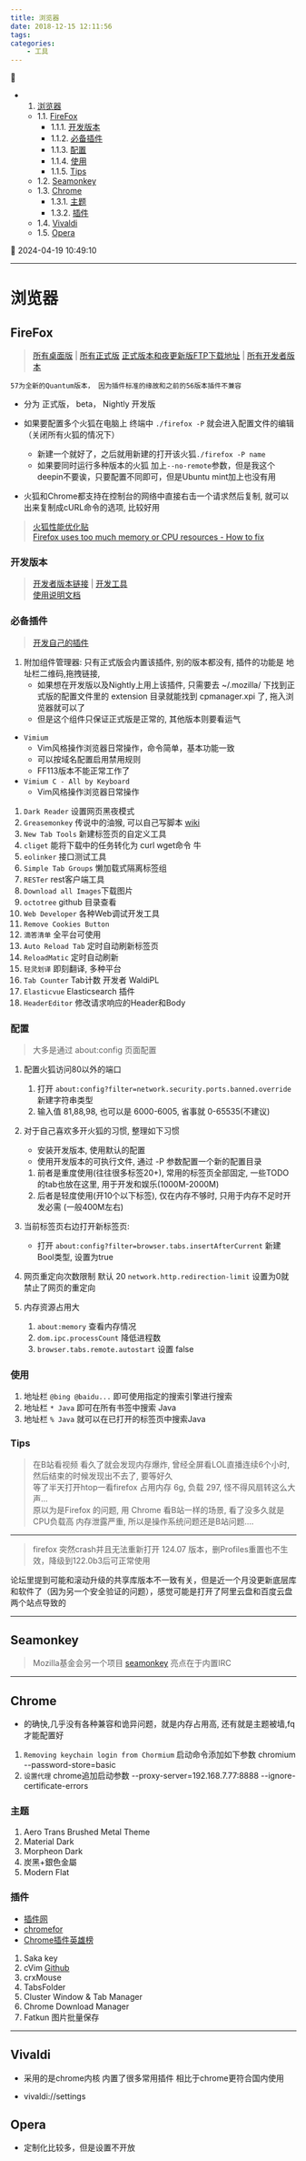 ```yaml
---
title: 浏览器
date: 2018-12-15 12:11:56
tags: 
categories: 
    - 工具
---
```


💠

- 1. [浏览器](#浏览器)
    - 1.1. [FireFox](#firefox)
        - 1.1.1. [开发版本](#开发版本)
        - 1.1.2. [必备插件](#必备插件)
        - 1.1.3. [配置](#配置)
        - 1.1.4. [使用](#使用)
        - 1.1.5. [Tips](#tips)
    - 1.2. [Seamonkey](#seamonkey)
    - 1.3. [Chrome](#chrome)
        - 1.3.1. [主题](#主题)
        - 1.3.2. [插件](#插件)
    - 1.4. [Vivaldi](#vivaldi)
    - 1.5. [Opera](#opera)

💠 2024-04-19 10:49:10
****************************************
# 浏览器
## FireFox
> [所有桌面版](https://www.mozilla.org/zh-CN/firefox/channel/desktop/) | [所有正式版](https://www.mozilla.org/en-US/firefox/releases/)
> [正式版本和夜更新版FTP下载地址](http://ftp.mozilla.org/pub/firefox/) | [所有开发者版本](http://ftp.mozilla.org/pub/devedition/releases/)

`57为全新的Quantum版本， 因为插件标准的缘故和之前的56版本插件不兼容`

- 分为 正式版， beta， Nightly 开发版 
- 如果要配置多个火狐在电脑上 终端中 `./firefox -P` 就会进入配置文件的编辑（关闭所有火狐的情况下）
    - 新建一个就好了，之后就用新建的打开该火狐`./firefox -P name`
    - 如果要同时运行多种版本的火狐 加上`--no-remote`参数，但是我这个deepin不要诶，只要配置不同即可，但是Ubuntu mint加上也没有用

- 火狐和Chrome都支持在控制台的网络中直接右击一个请求然后复制, 就可以出来复制成cURL命令的选项, 比较好用

> [火狐性能优化贴](https://www.xzcblog.com/post-47.html)  
> [Firefox uses too much memory or CPU resources - How to fix](https://support.mozilla.org/en-US/kb/firefox-uses-too-much-memory-or-cpu-resources)

### 开发版本
> [开发者版本链接](https://www.mozilla.org/zh-CN/firefox/developer/) | [开发工具](https://firefox-dev.tools/)  
> [使用说明文档](https://developer.mozilla.org/zh-CN/docs/Tools?utm_source=devtools&utm_medium=tabbar-menu)

### 必备插件
> [开发自己的插件](https://github.com/Kuangcp/LearnWebExtension)

1. 附加组件管理器: 只有正式版会内置该插件, 别的版本都没有, 插件的功能是 地址栏二维码,拖拽链接,
    - 如果想在开发版以及Nightly上用上该插件, 只需要去 ~/.mozilla/ 下找到正式版的配置文件里的 extension 目录就能找到 cpmanager.xpi 了, 拖入浏览器就可以了
    - 但是这个组件只保证正式版是正常的, 其他版本则要看运气

- `Vimium`
    - Vim风格操作浏览器日常操作，命令简单，基本功能一致
    - 可以按域名配置启用禁用规则
    - FF113版本不能正常工作了
- `Vimium C - All by Keyboard`
    - Vim风格操作浏览器日常操作
1. `Dark Reader` 设置网页黑夜模式
1. `Greasemonkey` 传说中的油猴, 可以自己写脚本 [wiki](https://wiki.greasespot.net/User_Script_Hosting)
1. `New Tab Tools` 新建标签页的自定义工具 
1. `cliget` 能将下载中的任务转化为 curl wget命令 牛
1. `eolinker` 接口测试工具
1. `Simple Tab Groups` 懒加载式隔离标签组
1. `RESTer` rest客户端工具
1. `Download all Images`下载图片
1. `octotree` github 目录查看
1. `Web Developer` 各种Web调试开发工具
1. `Remove Cookies Button`
1. `滴答清单` 全平台可使用
1. `Auto Reload Tab` 定时自动刷新标签页
1. `ReloadMatic` 定时自动刷新
1. `轻灵划译` 即刻翻译, 多种平台
1. `Tab Counter` Tab计数 开发者 WaldiPL
1. `Elasticvue` Elasticsearch 插件
1. `HeaderEditor` 修改请求响应的Header和Body

### 配置
> 大多是通过 about:config 页面配置

1. 配置火狐访问80以外的端口
    1. 打开 `about:config?filter=network.security.ports.banned.override` 新建字符串类型
    1. 输入值 81,88,98, 也可以是 6000-6005, 省事就 0-65535(不建议)

1. 对于自己喜欢多开火狐的习惯, 整理如下习惯
    - 安装开发版本, 使用默认的配置
    - 使用开发版本的可执行文件, 通过 -P 参数配置一个新的配置目录
    1. 前者是重度使用(往往很多标签20+), 常用的标签页全部固定, 一些TODO的tab也放在这里, 用于开发和娱乐(1000M-2000M)
    1. 后者是轻度使用(开10个以下标签), 仅在内存不够时, 只用于内存不足时开发必需 (一般400M左右)

1. 当前标签页右边打开新标签页: 
    - 打开 `about:config?filter=browser.tabs.insertAfterCurrent` 新建Bool类型, 设置为true

1. 网页重定向次数限制 默认 20 `network.http.redirection-limit` 设置为0就禁止了网页的重定向

1. 内存资源占用大
    1. `about:memory` 查看内存情况
    1. `dom.ipc.processCount` 降低进程数
    1. `browser.tabs.remote.autostart` 设置 false

### 使用
1. 地址栏 `@bing @baidu...` 即可使用指定的搜索引擎进行搜索
1. 地址栏 `* Java` 即可在所有书签中搜索 Java
1. 地址栏 `% Java` 就可以在已打开的标签页中搜索Java

### Tips
> 在B站看视频 看久了就会发现内存爆炸, 曾经全屏看LOL直播连续6个小时, 然后结束的时候发现出不去了, 要等好久  
> 等了半天打开htop一看firefox 占用内存 6g, 负载 297, 怪不得风扇转这么大声...  
> 原以为是Firefox 的问题, 用 Chrome 看B站一样的场景, 看了没多久就是CPU负载高 内存泄露严重, 所以是操作系统问题还是B站问题....

************************
> firefox 突然crash并且无法重新打开 124.07 版本，删Profiles重置也不生效，降级到122.0b3后可正常使用

论坛里提到可能和滚动升级的共享库版本不一致有关，但是近一个月没更新底层库和软件了（因为另一个安全验证的问题），感觉可能是打开了阿里云盘和百度云盘两个站点导致的

*********************

## Seamonkey
> Mozilla基金会另一个项目 [seamonkey](https://www.seamonkey-project.org/) 亮点在于内置IRC

****************************************

## Chrome
- 的确快,几乎没有各种兼容和诡异问题，就是内存占用高, 还有就是主题被墙,fq才能配置好

1. `Removing keychain login from Chormium` 启动命令添加如下参数 chromium --password-store=basic
1. `设置代理` chrome追加启动参数 --proxy-server=192.168.7.77:8888 --ignore-certificate-errors 

### 主题
1. Aero Trans Brushed Metal Theme
1. Material Dark
1. Morpheon Dark
1. 炭黑+銀色金屬
1. Modern Flat

### 插件 
- [插件网](https://extfans.com/)
- [chromefor](https://www.chromefor.com/)
- [Chrome插件英雄榜](https://github.com/zhaoolee/ChromeAppHeroes)

1. Saka key
1. cVim [Github](https://github.com/1995eaton/chromium-vim)
1. crxMouse 
1. TabsFolder
1. Cluster Window & Tab Manager
1. Chrome Download Manager
1. Fatkun 图片批量保存

************************

## Vivaldi
- 采用的是chrome内核 内置了很多常用插件 相比于chrome更符合国内使用

- vivaldi://settings

## Opera
- 定制化比较多，但是设置不开放
